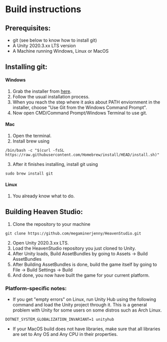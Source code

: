 # Build instructions

## Prerequisites:
- git (see below to know how to install git)
- A Unity 2020.3.xx LTS version
- A Machine running Windows, Linux or MacOS

## Installing git:
#### Windows
1. Grab the installer from [here](https://git-scm.com/download/win).
2. Follow the usual installation process.
3. When you reach the step where it asks about PATH enviornment in the installer, choose "Use Git from the Windows Command Prompt".
4. Now open CMD/Command Prompt/Windows Terminal to use git.

#### Mac
1. Open the terminal.
2. Install brew using
```
/bin/bash -c "$(curl -fsSL https://raw.githubusercontent.com/Homebrew/install/HEAD/install.sh)"
```
3. After it finishes installing, install git using
```
sudo brew install git
```

#### Linux
1. You already know what to do.


## Building Heaven Studio:
1. Clone the repository to your machine
```
git clone https://github.com/megaminerjenny/HeavenStudio.git
```
2. Open Unity 2020.3.xx LTS.
3. Load the HeavenStudio repository you just cloned to Unity.
4. After Unity loads, Build AssetBundles by going to Assets -> Build AssetBundles
5. After Building AssetBundles is done, build the game itself by going to File -> Build Settings -> Build
6. And done, you now have built the game for your current platform.


### Platform-specific notes:
- If you get "empty errors" on Linux, run Unity Hub using the following command and load the Unity project through it. This is a general problem with Unity for some users on some distros such as Arch Linux.
```
DOTNET_SYSTEM_GLOBALIZATION_INVARIANT=1 unityhub
```
- If your MacOS build does not have libraries, make sure that all libraries are set to Any OS and Any CPU in their properties.
